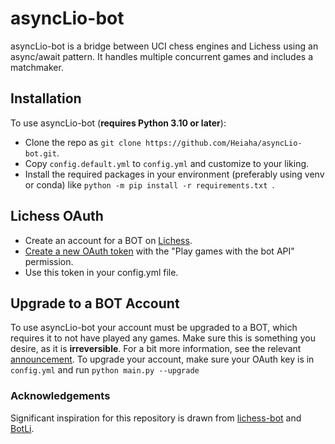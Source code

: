 # asyncLio-bot
asyncLio-bot is a bridge between UCI chess engines and Lichess using an async/await pattern.
It handles multiple concurrent games and includes a matchmaker.

## Installation
To use asyncLio-bot (**requires Python 3.10 or later**):
* Clone the repo as `git clone https://github.com/Heiaha/asyncLio-bot.git`.
* Copy `config.default.yml` to `config.yml` and customize to your liking.
* Install the required packages in your environment (preferably using venv or conda) like `python -m pip install -r requirements.txt
`.

## Lichess OAuth
* Create an account for a BOT on [Lichess](https://lichess.org/signup).
* [Create a new OAuth token](https://lichess.org/account/oauth/token/create?scopes%5B%5D=bot:play&description=asyncLio-bot) with the "Play games with the bot API" permission.
* Use this token in your config.yml file.

## Upgrade to a BOT Account
To use asyncLio-bot your account must be upgraded to a BOT, which requires it to not have played any games. 
Make sure this is something you desire, as it is **irreversible**.
For a bit more information, see the relevant [announcement](https://lichess.org/blog/WvDNticAAMu_mHKP/welcome-lichess-bots).
To upgrade your account, make sure your OAuth key is in `config.yml` and run ```python main.py --upgrade```

### Acknowledgements
Significant inspiration for this repository is drawn from [lichess-bot](https://github.com/ShailChoksi/lichess-bot) and [BotLi](https://github.com/Torom/BotLi).

